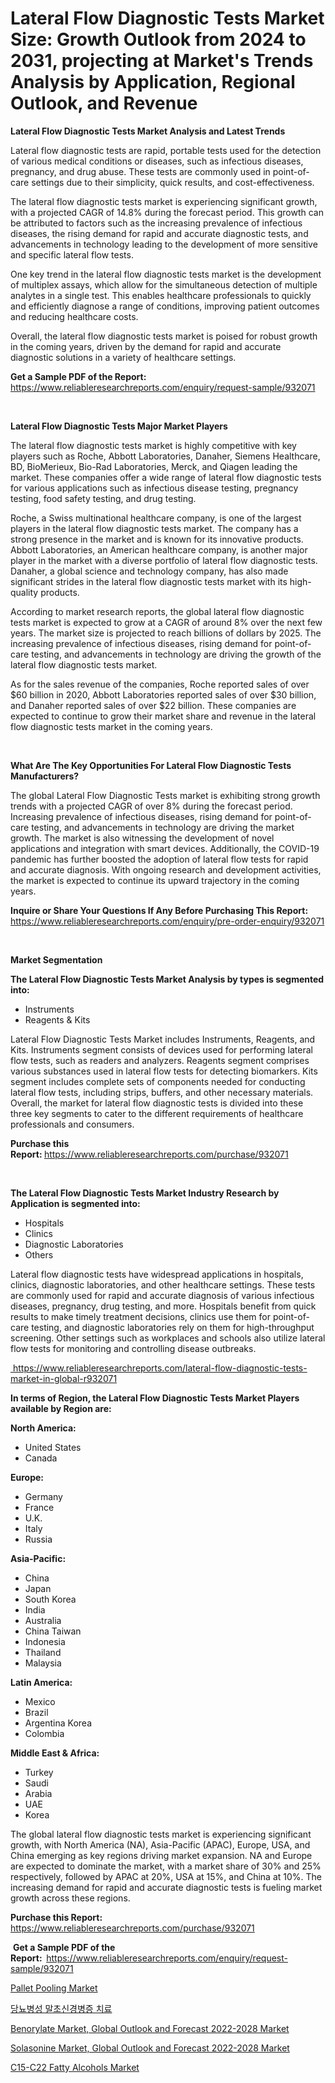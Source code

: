 <p><h1>Lateral Flow Diagnostic Tests Market Size: Growth Outlook from 2024 to 2031, projecting at Market's Trends Analysis by Application, Regional Outlook, and Revenue</h1></p><p><strong>Lateral Flow Diagnostic Tests Market Analysis and Latest Trends</strong></p>
<p><p>Lateral flow diagnostic tests are rapid, portable tests used for the detection of various medical conditions or diseases, such as infectious diseases, pregnancy, and drug abuse. These tests are commonly used in point-of-care settings due to their simplicity, quick results, and cost-effectiveness.</p><p>The lateral flow diagnostic tests market is experiencing significant growth, with a projected CAGR of 14.8% during the forecast period. This growth can be attributed to factors such as the increasing prevalence of infectious diseases, the rising demand for rapid and accurate diagnostic tests, and advancements in technology leading to the development of more sensitive and specific lateral flow tests.</p><p>One key trend in the lateral flow diagnostic tests market is the development of multiplex assays, which allow for the simultaneous detection of multiple analytes in a single test. This enables healthcare professionals to quickly and efficiently diagnose a range of conditions, improving patient outcomes and reducing healthcare costs.</p><p>Overall, the lateral flow diagnostic tests market is poised for robust growth in the coming years, driven by the demand for rapid and accurate diagnostic solutions in a variety of healthcare settings.</p></p>
<p><strong>Get a Sample PDF of the Report:&nbsp;</strong> <a href="https://www.reliableresearchreports.com/enquiry/request-sample/932071">https://www.reliableresearchreports.com/enquiry/request-sample/932071</a></p>
<p>&nbsp;</p>
<p><strong>Lateral Flow Diagnostic Tests Major Market Players</strong></p>
<p><p>The lateral flow diagnostic tests market is highly competitive with key players such as Roche, Abbott Laboratories, Danaher, Siemens Healthcare, BD, BioMerieux, Bio-Rad Laboratories, Merck, and Qiagen leading the market. These companies offer a wide range of lateral flow diagnostic tests for various applications such as infectious disease testing, pregnancy testing, food safety testing, and drug testing.</p><p>Roche, a Swiss multinational healthcare company, is one of the largest players in the lateral flow diagnostic tests market. The company has a strong presence in the market and is known for its innovative products. Abbott Laboratories, an American healthcare company, is another major player in the market with a diverse portfolio of lateral flow diagnostic tests. Danaher, a global science and technology company, has also made significant strides in the lateral flow diagnostic tests market with its high-quality products.</p><p>According to market research reports, the global lateral flow diagnostic tests market is expected to grow at a CAGR of around 8% over the next few years. The market size is projected to reach billions of dollars by 2025. The increasing prevalence of infectious diseases, rising demand for point-of-care testing, and advancements in technology are driving the growth of the lateral flow diagnostic tests market.</p><p>As for the sales revenue of the companies, Roche reported sales of over $60 billion in 2020, Abbott Laboratories reported sales of over $30 billion, and Danaher reported sales of over $22 billion. These companies are expected to continue to grow their market share and revenue in the lateral flow diagnostic tests market in the coming years.</p></p>
<p>&nbsp;</p>
<p><strong>What Are The Key Opportunities For Lateral Flow Diagnostic Tests Manufacturers?</strong></p>
<p><p>The global Lateral Flow Diagnostic Tests market is exhibiting strong growth trends with a projected CAGR of over 8% during the forecast period. Increasing prevalence of infectious diseases, rising demand for point-of-care testing, and advancements in technology are driving the market growth. The market is also witnessing the development of novel applications and integration with smart devices. Additionally, the COVID-19 pandemic has further boosted the adoption of lateral flow tests for rapid and accurate diagnosis. With ongoing research and development activities, the market is expected to continue its upward trajectory in the coming years.</p></p>
<p><strong>Inquire or Share Your Questions If Any Before Purchasing This Report:</strong> <a href="https://www.reliableresearchreports.com/enquiry/pre-order-enquiry/932071">https://www.reliableresearchreports.com/enquiry/pre-order-enquiry/932071</a></p>
<p>&nbsp;</p>
<p><strong>Market Segmentation</strong></p>
<p><strong>The Lateral Flow Diagnostic Tests Market Analysis by types is segmented into:</strong></p>
<p><ul><li>Instruments</li><li>Reagents & Kits</li></ul></p>
<p><p>Lateral Flow Diagnostic Tests Market includes Instruments, Reagents, and Kits. Instruments segment consists of devices used for performing lateral flow tests, such as readers and analyzers. Reagents segment comprises various substances used in lateral flow tests for detecting biomarkers. Kits segment includes complete sets of components needed for conducting lateral flow tests, including strips, buffers, and other necessary materials. Overall, the market for lateral flow diagnostic tests is divided into these three key segments to cater to the different requirements of healthcare professionals and consumers.</p></p>
<p><strong>Purchase this Report:&nbsp;</strong><a href="https://www.reliableresearchreports.com/purchase/932071">https://www.reliableresearchreports.com/purchase/932071</a></p>
<p>&nbsp;</p>
<p><strong>The Lateral Flow Diagnostic Tests Market Industry Research by Application is segmented into:</strong></p>
<p><ul><li>Hospitals</li><li>Clinics</li><li>Diagnostic Laboratories</li><li>Others</li></ul></p>
<p><p>Lateral flow diagnostic tests have widespread applications in hospitals, clinics, diagnostic laboratories, and other healthcare settings. These tests are commonly used for rapid and accurate diagnosis of various infectious diseases, pregnancy, drug testing, and more. Hospitals benefit from quick results to make timely treatment decisions, clinics use them for point-of-care testing, and diagnostic laboratories rely on them for high-throughput screening. Other settings such as workplaces and schools also utilize lateral flow tests for monitoring and controlling disease outbreaks.</p></p>
<p><a href="https://www.reliableresearchreports.com/lateral-flow-diagnostic-tests-market-in-global-r932071">&nbsp;https://www.reliableresearchreports.com/lateral-flow-diagnostic-tests-market-in-global-r932071</a></p>
<p><strong>In terms of Region, the Lateral Flow Diagnostic Tests Market Players available by Region are:</strong></p>
<p>
    <p> <strong> North America: </strong>
        <ul>
            <li>United States</li>
            <li>Canada</li>
        </ul>
        </p> 
    <p> <strong> Europe: </strong>
        <ul>
            <li>Germany</li>
            <li>France</li>
            <li>U.K.</li>
            <li>Italy</li>
            <li>Russia</li>
        </ul>
        </p> 
    <p> <strong> Asia-Pacific: </strong>
        <ul>
            <li>China</li>
            <li>Japan</li>
            <li>South Korea</li>
            <li>India</li>
            <li>Australia</li>
            <li>China Taiwan</li>
            <li>Indonesia</li>
            <li>Thailand</li>
            <li>Malaysia</li>
        </ul>
        </p> 
    <p> <strong> Latin America: </strong>
        <ul>
            <li>Mexico</li>
            <li>Brazil</li>
            <li>Argentina Korea</li>
            <li>Colombia</li>
        </ul>
        </p> 
    <p> <strong> Middle East & Africa: </strong>
        <ul>
            <li>Turkey</li>
            <li>Saudi</li>
            <li>Arabia</li>
            <li>UAE</li>
            <li>Korea</li>
        </ul>
    </p>
    </p>
<p><p>The global lateral flow diagnostic tests market is experiencing significant growth, with North America (NA), Asia-Pacific (APAC), Europe, USA, and China emerging as key regions driving market expansion. NA and Europe are expected to dominate the market, with a market share of 30% and 25% respectively, followed by APAC at 20%, USA at 15%, and China at 10%. The increasing demand for rapid and accurate diagnostic tests is fueling market growth across these regions.</p></p>
<p><strong>Purchase this Report: </strong><a href="https://www.reliableresearchreports.com/purchase/932071">https://www.reliableresearchreports.com/purchase/932071</a></p>
<p>&nbsp;<strong>Get a Sample PDF of the Report:&nbsp;&nbsp;</strong><a href="https://www.reliableresearchreports.com/enquiry/request-sample/932071">https://www.reliableresearchreports.com/enquiry/request-sample/932071</a></p>
<p><strong></strong></p>
<p><p><a href="https://medium.com/@diengw5_68119/pallet-pooling-market-market-segmentation-geographical-regions-and-market-forcast-till-2031-8790d2d6ae27">Pallet Pooling Market</a></p><p><a href="https://medium.com/@wallacecumfgmings567556/%EB%8B%B9%EB%87%A8%EB%B3%91-%EB%A7%90%EC%B4%88-%EC%8B%A0%EA%B2%BD%EB%B3%91%EC%A6%9D-%EC%B9%98%EB%A3%8C-%EC%8B%9C%EC%9E%A5-%EC%9D%B4%EB%8F%99-2024%EB%85%84%EB%B6%80%ED%84%B0-2031%EB%85%84%EA%B9%8C%EC%A7%80%EC%9D%98-%EC%A0%84%EB%AC%B8%EA%B0%80-%EB%B6%84%EC%84%9D-%EB%B0%8F-%EC%8B%9C%EC%9E%A5-%EC%98%88%EC%B8%A1-4c30f03cfbc3">당뇨병성 말초신경병증 치료</a></p><p><a href="https://issuu.com/reportprime-2/docs/benorylate-market-global-outlook-an_108b25d33ee665">Benorylate Market, Global Outlook and Forecast 2022-2028 Market</a></p><p><a href="https://issuu.com/reportprime-2/docs/solasonine-market-global-outlook-an_9a73e7b632839a">Solasonine Market, Global Outlook and Forecast 2022-2028 Market</a></p><p><a href="https://github.com/elizabethdagraca/Market-Research-Report-List-4/blob/main/c15-c22-fatty-alcohols-market.md">C15-C22 Fatty Alcohols Market</a></p></p>